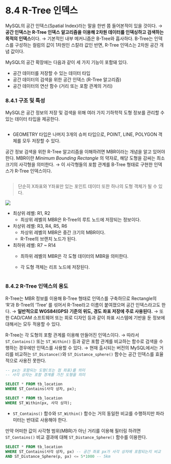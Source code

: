 # 8.4 R-Tree 인덱스

MySQL의 공간 인덱스(Spatial Index)라는 말을 한번 쯤 들어본적이 있을 것이다. → **공간 인덱스는 R-Tree 인덱스 알고리즘을 이용해 2차원 데이터를 인덱싱하고 검색하는 목적의 인덱스**이다. → 기본적인 내부 메커니즘은 B-Tree와 흡사하다. B-Tree는 인덱스를 구성하는 컬럼의 값이 1차원인 스칼라 값인 반면, R-Tree 인덱스는 2차원 공간 개념 값이다.

MySQL의 공간 확장에는 다음과 같이 세 가지 기능이 포함돼 있다.

* 공간 데이터를 저장할 수 있는 데이터 타입
* 공간 데이터의 검색을 위한 공간 인덱스 (R-Tree 알고리즘)
* 공간 데이터의 연산 함수 (거리 또는 포함 관계의 거리)

### 8.4.1 구조 및 특성

MySQL은 공간 정보의 저장 및 검색을 위해 여러 가지 기하학적 도형 정보를 관리할 수 있는 데이터 타입을 제공한다.&#x20;

<figure><img src="https://i.imgur.com/VogMKI8.png" alt=""><figcaption></figcaption></figure>

* GEOMETRY 타입은 나머지 3개의 슈퍼 타입으로, POINT, LINE, POLYGON 객체를 모두 저장할 수 있다.

공간 정보 검색을 위한 R-Tree 알고리즘을 이해하려면 MBR이라는 개념을 알고 있어야 한다. MBR이란 _Minimum Bounding Rectangle_ 의 약자로, 해당 도형을 감싸는 최소 크기의 사각형을 의미한다. → 이 사각형들의 포함 관계를 B-Tree 형태로 구현한 인덱스가 R-Tree 인덱스이다.&#x20;

<figure><img src="https://i.imgur.com/IQrI2p1.png" alt=""><figcaption></figcaption></figure>

> 단순히 X좌표와 Y좌표만 있는 포인트 데이터 또한 하나의 도형 객체가 될 수 있다.

![](https://i.imgur.com/FNeSmXw.png)

* 최상위 레벨: R1, R2
  * 최상위 레벨의 MBR은 R-Tree의 루트 노드에 저장되는 정보이다.
* 차상위 레벨: R3, R4, R5, R6
  * 차상위 레벨의 MBR은 중간 크기의 MBR이다.
  * R-Tree의 브랜치 노드가 된다.
* 최하위 레벨: R7 \~ R14
  * 최하위 레벨의 MBR은 각 도형 데이터의 MBR을 의미한다.
  *   각 도형 객체는 리프 노드에 저장된다.&#x20;

      <figure><img src="https://i.imgur.com/MD58aBi.png" alt=""><figcaption></figcaption></figure>

### 8.4.2 R-Tree 인덱스의 용도

R-Tree는 MBR 정보를 이용해 B-Tree 형태로 인덱스를 구축하므로 Rectangle의 ‘R’과 B-Tree의 ‘Tree’ 를 섞어서 R-Tree라고 이름이 붙여졌으며 공간 인덱스라고도 한다. → **일반적으로 WGS84(GPS) 기준의 위도, 경도 좌표 저장에 주로 사용된다.** → 또한 CAD/CAM 소프트웨어 또는 회로 디자인 등과 같이 좌표 시스템에 기반을 둔 정보에 대해서는 모두 적용할 수 있다.

R-Tree는 각 도형의 포함 관계를 이용해 만들어진 인덱스이다. → 따라서 `ST_Contains()` 또는 `ST_Within()` 등과 같은 포함 관계를 비교하는 함수로 검색을 수행하는 경우에만 인덱스를 사용할 수 있다. → 현재 출시되는 버전의 MySQL에서는 거리를 비교하는 `ST_Distance()`와 `ST_Distance_sphere()` 함수는 공간 인덱스를 효율적으로 사용진 못한다.

```sql
-- px는 포함되는 도형(또는 점 좌표)를 의미
-- 사각 상자는 포함 경계를 가진 도형을 의미

SELECT * FROM tb_location
WHERE ST_Contains(사각 상자, px);

SELECT * FROM tb_location
WHERE ST_Within(px, 사각 상자);
```

* `ST_Contains()` 함수와 `ST_Within()` 함수는 거의 동일한 비교를 수행하지만 파라미터는 반대로 사용해야 한다.

만약 어떠한 값이 사각형 범위(MBR)가 아닌 거리를 이용해 필터링 하려면 `ST_Contains()` 비교 결과에 대해 `ST_Distance_Sphere()` 함수를 이용한다.

```sql
SELECT * FROM tb_location
WHERE ST_Contains(사각 상자, px) -- 공간 좌표 px가 사각 상자에 포함되는지 비교
AND ST_Distance_Sphere(p, px) <= 5*1000 -- 5km
```

